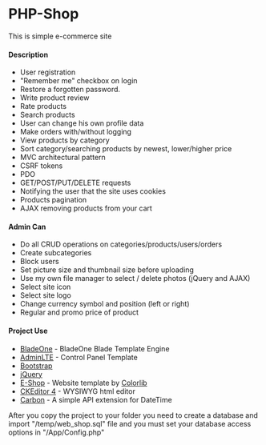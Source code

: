 # PHP-Shop

This is simple e-commerce site

#### Description
  - User registration
  - "Remember me" checkbox on login
  - Restore a forgotten password.
  - Write product review
  - Rate products
  - Search products
  - User can change his own profile data
  - Make оrders with/without logging
  - View products by category
  - Sort category/searching products by newest, lower/higher price
  - MVC architectural pattern
  - CSRF tokens
  - PDO
  - GET/POST/PUT/DELETE requests
  - Notifying the user that the site uses cookies
  - Products pagination
  - AJAX removing products from your cart

#### Admin Can
- Do all CRUD operations on categories/products/users/orders
- Create subcategories
- Block users
- Set picture size and thumbnail size before uploading
- Use my own file manager to select / delete photos (jQuery and AJAX)
- Select site icon
- Select site logo
- Change currency symbol and position (left or right)
- Regular and promo price of product

#### Project Use
  - [BladeOne] - BladeOne Blade Template Engine
  - [AdminLTE] - Control Panel Template
  - [Bootstrap]
  - [jQuery]
  - [E-Shop] - Website template by [Colorlib]
  - [CKEditor 4] - WYSIWYG html editor
  - [Carbon] - A simple API extension for DateTime


After you copy the project to your folder you need to create a database and import "/temp/web_shop.sql" file and you must set your database access options in "/App/Config.php"

[BladeOne]: <https://github.com/EFTEC/BladeOne/>
[AdminLTE]: <https://adminlte.io/>
[Bootstrap]: <https://getbootstrap.com/>
[jQuery]: <https://jquery.com/>
[E-Shop]: <https://colorlib.com/wp/template/e-shop/>
[CKEditor 4]: <https://ckeditor.com/>
[Colorlib]: <https://colorlib.com/>
[Carbon]: <http://carbon.nesbot.com>
